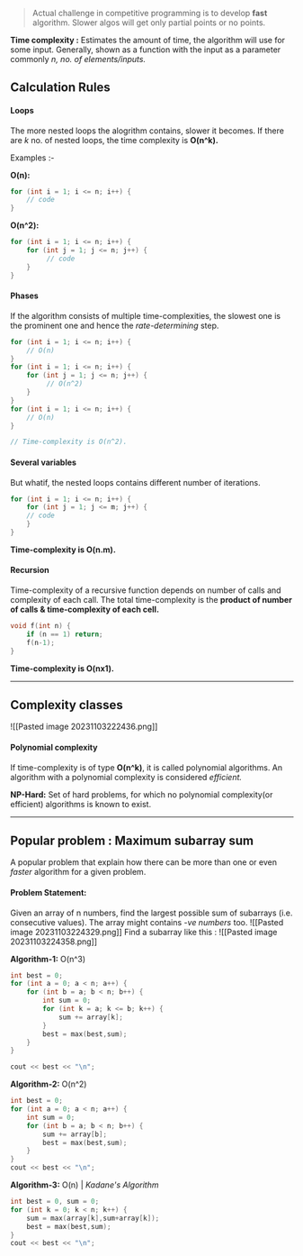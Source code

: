 
> Actual challenge in competitive programming is to develop **fast** algorithm. Slower algos will get only partial points or no points.

**Time complexity :** Estimates the amount of time, the algorithm will use for some input. Generally, shown as a function with the input as a parameter commonly *n, no. of elements/inputs.*

## Calculation Rules
#### Loops

The more nested loops the alogrithm contains, slower it becomes. If there are *k* no. of nested loops, the time complexity is **O(n^k).**

Examples :- 

**O(n):**
```cpp
for (int i = 1; i <= n; i++) {
	// code 
}
```

**O(n^2):**
```cpp
for (int i = 1; i <= n; i++) { 
	for (int j = 1; j <= n; j++) {
		 // code 
	} 
}
```

#### Phases

If the algorithm consists of multiple time-complexities, the slowest one is the prominent one and hence the *rate-determining* step.

```cpp
for (int i = 1; i <= n; i++) {
	// O(n)
} 
for (int i = 1; i <= n; i++) { 
	for (int j = 1; j <= n; j++) {
		 // O(n^2)
	} 
} 
for (int i = 1; i <= n; i++) { 
	// O(n)
}

// Time-complexity is O(n^2).
```

#### Several variables

But whatif, the nested loops contains different number of iterations.

```cpp
for (int i = 1; i <= n; i++) { 
	for (int j = 1; j <= m; j++) { 
	// code 
	} 
}
```

**Time-complexity is O(n.m).**

#### Recursion

Time-complexity of a recursive function depends on number of calls and complexity of each call. The total time-complexity is the **product of number of calls & time-complexity of each cell.**

```cpp
void f(int n) { 
	if (n == 1) return; 
	f(n-1); 
}
```

**Time-complexity is O(nx1).**

----

## Complexity classes

![[Pasted image 20231103222436.png]]

#### Polynomial complexity

If time-complexity is of type **O(n^k)**, it is called polynomial algorithms. An algorithm with a polynomial complexity is considered *efficient.*

**NP-Hard:** Set of hard problems, for which no polynomial complexity(or efficient) algorithms is known to exist.

---

## Popular problem : Maximum subarray sum

A popular problem that explain how there can be more than one or even *faster* algorithm for a given problem.

#### Problem Statement:

Given an array of n numbers, find the largest possible sum of subarrays (i.e. consecutive values). The array might contains *-ve numbers* too.
![[Pasted image 20231103224329.png]]
Find a subarray like this :
![[Pasted image 20231103224358.png]]

**Algorithm-1:** O(n^3)
```cpp
int best = 0;
for (int a = 0; a < n; a++) {
    for (int b = a; b < n; b++) {
        int sum = 0;
        for (int k = a; k <= b; k++) {
            sum += array[k];
        }
        best = max(best,sum);
    }
}

cout << best << "\n";
```

**Algorithm-2:** O(n^2)
```cpp
int best = 0; 
for (int a = 0; a < n; a++) { 
	int sum = 0; 
	for (int b = a; b < n; b++) { 
		sum += array[b]; 
		best = max(best,sum); 
	} 
} 
cout << best << "\n";
```

**Algorithm-3:** O(n) | *Kadane's Algorithm*
```cpp
int best = 0, sum = 0;
for (int k = 0; k < n; k++) {
    sum = max(array[k],sum+array[k]);
    best = max(best,sum);
}
cout << best << "\n";
```
